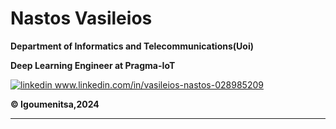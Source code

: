 # Nastos Vasileios

**Department of Informatics and Telecommunications(Uoi)**

**Deep Learning Engineer at Pragma-IoT**

<link rel="stylesheet" href="https://cdnjs.cloudflare.com/ajax/libs/font-awesome/6.0.0-beta3/css/all.min.css">

<p>
<a href="www.linkedin.com/in/vasileios-nastos-028985209" rel="nofollow noreferrer">
    <img src="https://i.stack.imgur.com/gVE0j.png" alt="linkedin"> www.linkedin.com/in/vasileios-nastos-028985209
  </a>
<br>
</p>

**:copyright: Igoumenitsa,2024**

---
